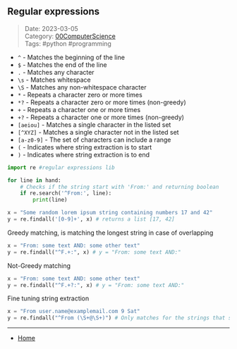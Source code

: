  ## Regular expressions
 
>Date: 2023-03-05  
>Category: [00ComputerScience](links/00ComputerScience.md)  
>Tags: #python #programming  




- `^`              - Matches the beginning of the line
- `$`              - Matches the end of the line
- `.`              - Matches any character
- `\s`             - Matches whitespace
- `\S`             - Matches any non-whitespace character
- `*`              - Repeats a character zero or more times
- `*?`             - Repeats a character zero or more times (non-greedy)
- `+`              - Repeats a character one or more times
- `+?`             - Repeats a character one or more times (non-greedy)
- `[aeiou]`         - Matches a single character in the listed set
- `[^XYZ]`          - Matches a single character not in the listed set
- `[a-z0-9]`        - The set of characters can include a range
- `(`              - Indicates where string extraction is to start
- `)`              - Indicates where string extraction is to end



```python
import re #regular expressions lib
```

```python
for line in hand:
	# Checks if the string start with 'From:' and returning boolean
    if re.search('^From:', line): 
	    print(line)
```

```python
x = "Some random lorem ipsum string containing numbers 17 and 42"
y = re.findall('[0-9]+', x) # returns a list [17, 42]
```

Greedy matching, is matching the longest string in case of overlapping
```python
x = "From: some text AND: some other text"
y = re.findall("^F.+:", x) # y = "From: some text AND:"
```

Not-Greedy matching
```python
x = "From: some text AND: some other text"
y = re.findall("^F.+?:", x) # y = "From: some text AND:"
```

Fine tuning string extraction
```python
x = "From user.name@examplemail.com 9 Sat"
y = re.findall("^From (\S+@\S+)") # Only matches for the strings that start with From and contain email but return only email, becasue of ( )
```

---
- [Home](https://heartthymes.github.io)
